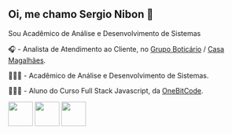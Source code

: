 ## Oi, me chamo Sergio Nibon 👋
Sou Acadêmico de Análise e Desenvolvimento de Sistemas

🎧 - Analista de Atendimento ao Cliente, no [Grupo Boticário](https://www.grupoboticario.com.br/) / [Casa Magalhães](https://www.casamagalhaes.com.br/).

👨🏼‍🎓 - Acadêmico de Análise e Desenvolvimento de Sistemas.

👨🏼‍💻 - Aluno do Curso Full Stack Javascript, da [OneBitCode](https://onebitcode.com/).

<img width="50" height="50" src="https://cdn.jsdelivr.net/gh/devicons/devicon@latest/icons/html5/html5-original-wordmark.svg" />

<img width="50" height="50" src="https://cdn.jsdelivr.net/gh/devicons/devicon@latest/icons/javascript/javascript-original.svg" />

<img width="50" height="50" src="https://cdn.jsdelivr.net/gh/devicons/devicon@latest/icons/react/react-original-wordmark.svg" />
          
          
          
          


